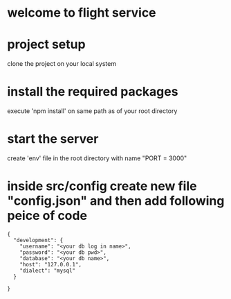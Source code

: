 # welcome to flight service 
# project setup
clone the project on your local system
# install the required packages
execute 'npm install' on same path as of your root directory
# start the server
create 'env' file in the root directory with name 
"PORT = 3000"

# inside src/config create new file "config.json" and then add following peice of code

```
{
  "development": {
    "username": "<your db log in name>",
    "password": "<your db pwd>",
    "database": "<your db name>",
    "host": "127.0.0.1",
    "dialect": "mysql"
  }
  
}
```